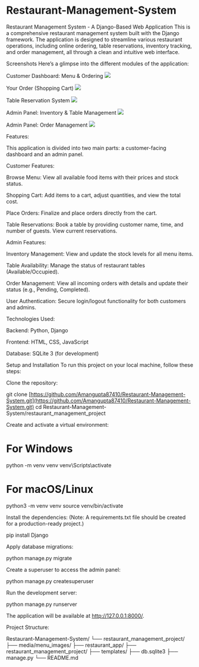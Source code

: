 # Restaurant-Management-System

Restaurant Management System - A Django-Based Web Application
This is a comprehensive restaurant management system built with the Django framework. The application is designed to streamline various restaurant operations, including online ordering, table reservations, inventory tracking, and order management, all through a clean and intuitive web interface.

Screenshots
Here’s a glimpse into the different modules of the application:

Customer Dashboard: Menu & Ordering
![](https://i.postimg.cc/7ZkNp3hT/Screenshot-2025-08-11-154850.png)

Your Order (Shopping Cart)
![](https://i.postimg.cc/C1zCjJP9/Screenshot-2025-08-11-155720.png)


Table Reservation System
![](https://i.postimg.cc/rs4SHsLJ/Screenshot-2025-08-11-155752.png)


Admin Panel: Inventory & Table Management
![](https://i.postimg.cc/XNBcqHyC/Screenshot-2025-08-11-155910.png)



Admin Panel: Order Management
![](https://i.postimg.cc/dtMRy28S/Screenshot-2025-08-11-155929.png)




Features:


This application is divided into two main parts: a customer-facing dashboard and an admin panel.



Customer Features:


Browse Menu: View all available food items with their prices and stock status.


Shopping Cart: Add items to a cart, adjust quantities, and view the total cost.


Place Orders: Finalize and place orders directly from the cart.


Table Reservations: Book a table by providing customer name, time, and number of guests. View current reservations.

Admin Features:

Inventory Management: View and update the stock levels for all menu items.


Table Availability: Manage the status of restaurant tables (Available/Occupied).


Order Management: View all incoming orders with details and update their status (e.g., Pending, Completed).


User Authentication: Secure login/logout functionality for both customers and admins.


Technologies Used:


Backend: Python, Django

Frontend: HTML, CSS, JavaScript

Database: SQLite 3 (for development)



Setup and Installation
To run this project on your local machine, follow these steps:


Clone the repository:

git clone [https://github.com/Amangupta87410/Restaurant-Management-System.git](https://github.com/Amangupta87410/Restaurant-Management-System.git)
cd Restaurant-Management-System/restaurant_management_project



Create and activate a virtual environment:

# For Windows
python -m venv venv
venv\Scripts\activate

# For macOS/Linux
python3 -m venv venv
source venv/bin/activate

Install the dependencies:
(Note: A requirements.txt file should be created for a production-ready project.)

pip install Django

Apply database migrations:

python manage.py migrate

Create a superuser to access the admin panel:

python manage.py createsuperuser

Run the development server:

python manage.py runserver

The application will be available at http://127.0.0.1:8000/.



Project Structure:


Restaurant-Management-System/
└── restaurant_management_project/
    ├── media/menu_images/
    ├── restaurant_app/
    ├── restaurant_management_project/
    ├── templates/
    ├── db.sqlite3
    ├── manage.py
    └── README.md
